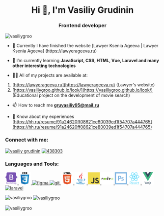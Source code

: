 <h1 align="center">Hi 👋, I'm Vasiliy Grudinin</h1>
<h3 align="center">Frontend developer</h3>
<p align="left"> <img src="https://komarev.com/ghpvc/?username=vasiliygroo&label=Profile%20views&color=0e75b6&style=flat" alt="vasiliygroo" /> </p>

- 🔭 Сurrently I have finished the website [Lawyer Ksenia Ageeva | Lawyer Ksenia Ageeva] (https://lawyerageeva.ru)

- 🌱 I’m currently learning **JavaScript, CSS, HTML, Vue, Laravel and many other interesting technologies**

- 👨‍💻 All of my projects are available at: 
1. [https://lawyerageeva.ru](https://lawyerageeva.ru) (Lawyer's website)
2. [https://vasiliygroo.github.io/look/](https://vasiliygroo.github.io/look/) (Educational project on the development of movie search) 

- 📫 How to reach me **gruvasiliy95@mail.ru**

- 📄 Know about my experiences [https://hh.ru/resume/91a24620ff08621ce80039ed1f54707a444765](https://hh.ru/resume/91a24620ff08621ce80039ed1f54707a444765)

<h3 align="left">Connect with me:</h3>
<p align="left">
<a href="https://www.linkedin.com/in/vasiliy-grudinin-495565217/" target="blank"><img align="center" src="https://raw.githubusercontent.com/rahuldkjain/github-profile-readme-generator/master/src/images/icons/Social/linked-in-alt.svg" alt="vasiliy grudinin" height="30" width="40" /></a>
<a href="https://stackoverflow.com/users/16061517" target="blank"><img align="center" src="https://raw.githubusercontent.com/rahuldkjain/github-profile-readme-generator/master/src/images/icons/Social/stack-overflow.svg" alt="438303" height="30" width="40" /></a>
</p>

<h3 align="left">Languages and Tools:</h3>
<p align="left"> <a href="https://getbootstrap.com" target="_blank" rel="noreferrer"> <img src="https://raw.githubusercontent.com/devicons/devicon/master/icons/bootstrap/bootstrap-plain-wordmark.svg" alt="bootstrap" width="40" height="40"/> </a> <a href="https://www.w3schools.com/css/" target="_blank" rel="noreferrer"> <img src="https://raw.githubusercontent.com/devicons/devicon/master/icons/css3/css3-original-wordmark.svg" alt="css3" width="40" height="40"/> </a> <a href="https://www.figma.com/" target="_blank" rel="noreferrer"> <img src="https://www.vectorlogo.zone/logos/figma/figma-icon.svg" alt="figma" width="40" height="40"/> </a> <a href="https://git-scm.com/" target="_blank" rel="noreferrer"> <img src="https://www.vectorlogo.zone/logos/git-scm/git-scm-icon.svg" alt="git" width="40" height="40"/> </a> <a href="https://www.w3.org/html/" target="_blank" rel="noreferrer"> <img src="https://raw.githubusercontent.com/devicons/devicon/master/icons/html5/html5-original-wordmark.svg" alt="html5" width="40" height="40"/> </a> <a href="https://www.java.com" target="_blank" rel="noreferrer"> <img src="https://raw.githubusercontent.com/devicons/devicon/master/icons/java/java-original.svg" alt="java" width="40" height="40"/> </a> <a href="https://developer.mozilla.org/en-US/docs/Web/JavaScript" target="_blank" rel="noreferrer"> <img src="https://raw.githubusercontent.com/devicons/devicon/master/icons/javascript/javascript-original.svg" alt="javascript" width="40" height="40"/> </a> <a href="https://nodejs.org" target="_blank" rel="noreferrer"> <img src="https://raw.githubusercontent.com/devicons/devicon/master/icons/nodejs/nodejs-original-wordmark.svg" alt="nodejs" width="40" height="40"/> </a> <a href="https://www.photoshop.com/en" target="_blank" rel="noreferrer"> <img src="https://raw.githubusercontent.com/devicons/devicon/master/icons/photoshop/photoshop-line.svg" alt="photoshop" width="40" height="40"/> </a> <a href="https://reactjs.org/" target="_blank" rel="noreferrer"> <img src="https://raw.githubusercontent.com/devicons/devicon/master/icons/react/react-original-wordmark.svg" alt="react" width="40" height="40"/> </a> <a href="https://ru.vuejs.org/" target="_blank" rel="noreferrer"> <img src="https://raw.githubusercontent.com/devicons/devicon/master/icons/vuejs/vuejs-original-wordmark.svg" alt="vuejs" width="40" height="40"/> </a>
</a> <a href="https://laravel.com/" target="_blank" rel="noreferrer"> <img src="https://github.com/laravel/art/blob/master/laravel-logo.png" alt="laravel" width="40" height="40"/> </a> </p>

<p><img align="left" src="https://github-readme-stats.vercel.app/api/top-langs?username=vasiliygroo&show_icons=true&locale=en&layout=compact" alt="vasiliygroo" /></p>

<p>&nbsp;<img align="center" src="https://github-readme-stats.vercel.app/api?username=vasiliygroo&show_icons=true&locale=en" alt="vasiliygroo" /></p>

<p><img align="center" src="https://github-readme-streak-stats.herokuapp.com/?user=vasiliygroo&" alt="vasiliygroo" /></p>

